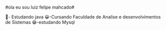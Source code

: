 #ola eu sou luiz felipe mahcado#

🎒- Estudando java 
😀-Cursando Faculdade de Analise e desenvolvimentos de Sistemas
😁-estudando Mysql
